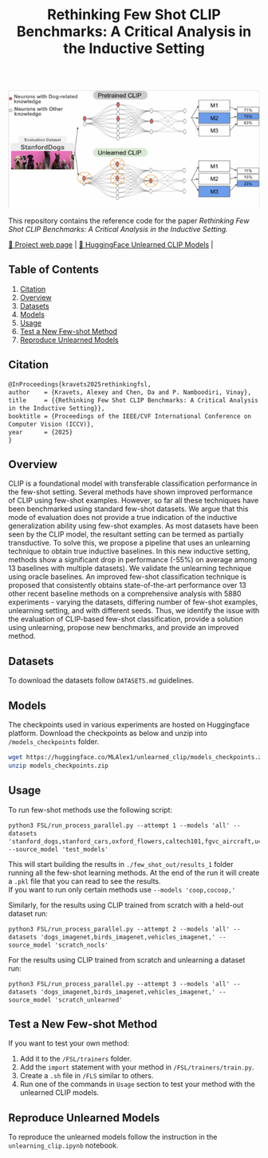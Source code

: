 <div align="center">
  <h1>Rethinking Few Shot CLIP Benchmarks: A Critical Analysis in the Inductive Setting</h1>   
</div>

<br></br>

<p align="center"> <img src="assets/main_fig.png" alt="mainfig" width="820" /> </p> 

This repository contains the reference code for the paper *Rethinking Few Shot CLIP Benchmarks: A Critical Analysis in the Inductive Setting.*

[🎯 Project web page](https://akres001.github.io/Rethinking-Few-Shot-CLIP-Benchmarks-A-Critical-Analysis-in-the-Inductive-Setting/) |
[🤗 HuggingFace Unlearned CLIP Models](https://huggingface.co/MLAlex1/unlearned_clip/tree/main) |

## Table of Contents

1. [Citation](#citation)
2. [Overview](#overview)
3. [Datasets](#datasets)
4. [Models](#models)
5. [Usage](#usage)
6. [Test a New Few-shot Method](#newmethod)
7. [Reproduce Unlearned Models](#repunlearned)

## Citation <a name="citation"></a>

```
@InProceedings{kravets2025rethinkingfsl,
author    = {Kravets, Alexey and Chen, Da and P. Namboodiri, Vinay},
title     = {{Rethinking Few Shot CLIP Benchmarks: A Critical Analysis in the Inductive Setting}},
booktitle = {Proceedings of the IEEE/CVF International Conference on Computer Vision (ICCV)},
year      = {2025}
}
```

## Overview <a name="overview"></a>

CLIP is a foundational model with transferable classification performance in the few-shot setting. Several methods have shown improved performance of CLIP using few-shot examples. However, so far all these techniques have been benchmarked using standard few-shot datasets. We argue that this mode of evaluation does not provide a true indication of the inductive generalization ability using few-shot examples. As most datasets have been seen by the CLIP model, the resultant setting can be termed as partially transductive. To solve this, we propose a pipeline that uses an unlearning technique to obtain true inductive baselines. In this new inductive setting, methods show a significant drop in performance (-55%) on average among 13 baselines with multiple datasets). We validate the unlearning technique using oracle baselines. An improved few-shot classification technique is proposed that consistently obtains state-of-the-art performance over 13 other recent baseline methods on a comprehensive analysis with 5880 experiments - varying the datasets, differing number of few-shot examples, unlearning setting, and with different seeds. Thus, we identify the issue with the evaluation of CLIP-based few-shot classification, provide a solution using unlearning, propose new benchmarks, and provide an improved method. 


## Datasets <a name="datasets"></a>

To download the datasets follow `DATASETS.md` guidelines. 

## Models <a name="models"></a>

The checkpoints used in various experiments are hosted on Huggingface platform. Download the checkpoints as below and unzip into `/models_checkpoints` folder. 

```bash
wget https://huggingface.co/MLAlex1/unlearned_clip/models_checkpoints.zip
unzip models_checkpoints.zip
```

## Usage <a name="usage"></a>

To run few-shot methods use the following script:

```
python3 FSL/run_process_parallel.py --attempt 1 --models 'all' --datasets 'stanford_dogs,stanford_cars,oxford_flowers,caltech101,fgvc_aircraft,ucf101,cub,' --source_model 'test_models'
```

This will start building the results in `./few_shot_out/results_1` folder running all the few-shot learning methods. At the end of the run it will create a `.pkl` file that you can read to see the results. \
If you want to run only certain methods use `--models 'coop,cocoop,'`

Similarly, for the results using CLIP trained from scratch with a held-out dataset run:

```
python3 FSL/run_process_parallel.py --attempt 2 --models 'all' --datasets 'dogs_imagenet,birds_imagenet,vehicles_imagenet,' --source_model 'scratch_nocls'
```

For the results using CLIP trained from scratch and unlearning a dataset run:

```
python3 FSL/run_process_parallel.py --attempt 3 --models 'all' --datasets 'dogs_imagenet,birds_imagenet,vehicles_imagenet,' --source_model 'scratch_unlearned'
```


## Test a New Few-shot Method <a name="newmethod"></a>

If you want to test your own method:

1. Add it to the `/FSL/trainers` folder.
2. Add the `import` statement with your method in `/FSL/trainers/train.py`. 
3. Create a `.sh` file in `/FLS` similar to others. 
4. Run one of the commands in `Usage` section to test your method with the unlearned CLIP models.



## Reproduce Unlearned Models <a name="repunlearned"></a>

To reproduce the unlearned models follow the instruction in the `unlearning_clip.ipynb` notebook. 

